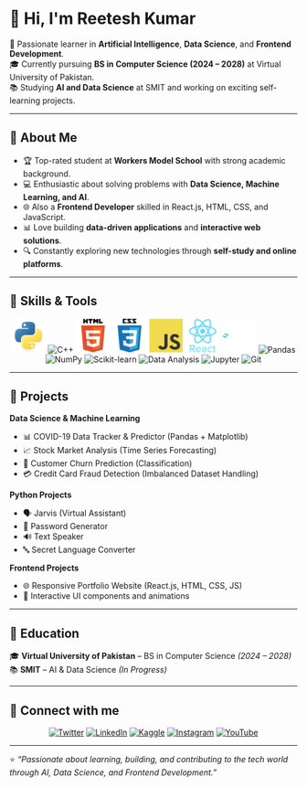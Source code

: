 # 👋 Hi, I'm Reetesh Kumar  

🚀 Passionate learner in **Artificial Intelligence**, **Data Science**, and **Frontend Development**.  
🎓 Currently pursuing **BS in Computer Science (2024 – 2028)** at Virtual University of Pakistan.  
📚 Studying **AI and Data Science** at SMIT and working on exciting self-learning projects.  

---

## 🔹 About Me
- 🏆 Top-rated student at **Workers Model School** with strong academic background.  
- 💻 Enthusiastic about solving problems with **Data Science, Machine Learning, and AI**.  
- 🌐 Also a **Frontend Developer** skilled in React.js, HTML, CSS, and JavaScript.  
- 📊 Love building **data-driven applications** and **interactive web solutions**.  
- 🔍 Constantly exploring new technologies through **self-study and online platforms**.  

---

## 🔹 Skills & Tools  

<p align="center">
  
<!-- Programming -->
<img src="https://raw.githubusercontent.com/devicons/devicon/master/icons/python/python-original.svg" width="60" title="Python"/>
<img src="https://cdn.jsdelivr.net/gh/devicons/devicon/icons/cplusplus/cplusplus-original.svg" width="60" title="C++"/>

<!-- Web / Frontend -->
<img src="https://raw.githubusercontent.com/devicons/devicon/master/icons/html5/html5-original-wordmark.svg" width="60" title="HTML"/>
<img src="https://raw.githubusercontent.com/devicons/devicon/master/icons/css3/css3-original-wordmark.svg" width="60" title="CSS"/>
<img src="https://raw.githubusercontent.com/devicons/devicon/master/icons/javascript/javascript-original.svg" width="60" title="JavaScript"/>
<img src="https://raw.githubusercontent.com/devicons/devicon/master/icons/react/react-original-wordmark.svg" width="60" title="React"/>
<img src="https://raw.githubusercontent.com/devicons/devicon/master/icons/tailwindcss/tailwindcss-original-wordmark.svg" width="60" title="Tailwind CSS"/>



<!-- Data Science -->
<img src="https://upload.wikimedia.org/wikipedia/commons/e/ed/Pandas_logo.svg" width="80" title="Pandas"/>
<img src="https://upload.wikimedia.org/wikipedia/commons/3/31/NumPy_logo_2020.svg" width="80" title="NumPy"/>
<img src="https://scikit-learn.org/stable/_static/scikit-learn-logo-small.png" width="80" title="Scikit-learn"/>
<img src="https://raw.githubusercontent.com/numpy/numpy/main/branding/logo/primary/numpylogo.svg" width="80" title="Data Analysis"/>

<!-- Tools -->
<img src="https://cdn.jsdelivr.net/gh/devicons/devicon/icons/jupyter/jupyter-original-wordmark.svg" width="60" title="Jupyter"/>
<img src="https://cdn.jsdelivr.net/gh/devicons/devicon/icons/git/git-original-wordmark.svg" width="60" title="Git"/>

</p>

---

## 🔹 Projects  

**Data Science & Machine Learning**  
- 📊 COVID-19 Data Tracker & Predictor (Pandas + Matplotlib)  
- 📈 Stock Market Analysis (Time Series Forecasting)  
- 🤖 Customer Churn Prediction (Classification)  
- 💳 Credit Card Fraud Detection (Imbalanced Dataset Handling)  

**Python Projects**  
- 🗣️ Jarvis (Virtual Assistant)  
- 🔐 Password Generator  
- 🔊 Text Speaker  
- 🔤 Secret Language Converter  

**Frontend Projects**  
- 🌐 Responsive Portfolio Website (React.js, HTML, CSS, JS)  
- 📱 Interactive UI components and animations  

---

## 🔹 Education  

🎓 **Virtual University of Pakistan** – BS in Computer Science *(2024 – 2028)*  
📚 **SMIT** – AI & Data Science *(In Progress)*  

---

## 🤝 Connect with me  

<p align="center">
  <a href="#"><img src="https://cdn.jsdelivr.net/gh/devicons/devicon/icons/twitter/twitter-original.svg" width="40" height="40" alt="Twitter"/></a>
  <a href="#"><img src="https://cdn.jsdelivr.net/gh/devicons/devicon/icons/linkedin/linkedin-original.svg" width="40" height="40" alt="LinkedIn"/></a>
  <a href="#"><img src="https://upload.wikimedia.org/wikipedia/commons/7/7c/Kaggle_logo.png" width="40" height="40" alt="Kaggle"/></a>
  <a href="#"><img src="https://upload.wikimedia.org/wikipedia/commons/a/a5/Instagram_icon.png" width="40" height="40" alt="Instagram"/></a>
  <a href="#"><img src="https://upload.wikimedia.org/wikipedia/commons/b/b8/YouTube_Logo_2017.svg" width="60" height="40" alt="YouTube"/></a>
</p>


---

⭐️ *“Passionate about learning, building, and contributing to the tech world through AI, Data Science, and Frontend Development.”*  
